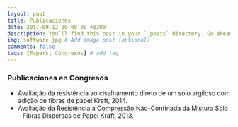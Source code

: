 ```yaml
---
layout: post
title: Publicaciones
date: 2017-09-12 00:00:00 +0300
description: You’ll find this post in your `_posts` directory. Go ahead and edit it and re-build the site to see your changes. # Add post description (optional)
img: software.jpg # Add image post (optional)
comments: false
tags: [Papers, Congresos] # add tag
---
```

### Publicaciones en Congresos
* Avaliação da resistência ao cisalhamento direto de um solo argiloso com adição de fibras de papel Kraft, 2014.
* Avaliação da Resistência à Compressão Não-Confinada da Mistura Solo - Fibras Dispersas de Papel Kraft, 2013.
